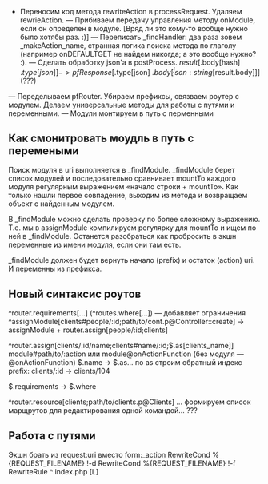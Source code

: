 
+ Переносим код метода rewriteAction в processRequest. Удаляем rewrieAction.
— Прибиваем передачу управления методу onModule, если он определен в модуле. [Вряд ли это кому-то вообще нужно было хотябы раз. :)]
— Переписать _findHandler: два раза зовем _makeAction_name, странная логика поиска метода по глаголу (например onDEFAULTGET не найдем никогда; а это вообще нужно? :).
— Сделать обработку json'а в postProcess. $result[$.body[hash] $.type[json]] -> pfResponse[$.type[json] $.body[^json:string[$result.body]]] (???)

— Переделываем pfRouter. Убираем префиксы, связваем роутер с модулем. Делаем универсальные методы для работы с путями и переменными.
— Модули монтируем в путь с перменными


Как смонитровать моудль в путь с перемеными
-------------------------------------------

Поиск модуля в uri выполняется в _findModule. _findModule берет список модулей и последовательно сравнивает mountTo каждого модуля регулярным выражением «начало строки + mountTo». Как только нашли первое совпадение, выходим из метода и возвращаем объект с найденным модулем.

В _findModule можно сделать проверку по более сложному выражению. Т.е. мы в assignModule компилируем регулярку для mountTo и ищем по ней в _findModule. Останется разобраться как пробросить в экшн переменные из имени модуля, если они там есть.

_findModule должен будет вернуть начало (prefix) и остаток (action) uri. И переменны из префикса.


Новый синтаксис роутов
----------------------
^router.requirements[...] (^routes.where[...]) — добавляет ограничения
^assignModule[clients#people/:id;path/to/cont.p@Controller::create] -> assignModule + router.assign[people/:id;clients]

^router.assign[clients/:id/name;clients#name/:id;$.as[clients_name]]
   module#path/to/:action или module@onActionFunction (без модуля — @onActionFunction)
   $.name -> $.as… по as строим обратный индекс
   prefix: clients/:id -> clients/104

$.requirements -> $.where

^router.resource[clients;path/to/clients.p@Clients] … формируем список марщрутов для редактирования одной командой… ???


Работа с путями
---------------
Экшн брать из request:uri вместо form:_action
RewriteCond %{REQUEST_FILENAME} !-d
RewriteCond %{REQUEST_FILENAME} !-f
RewriteRule ^ index.php [L]



